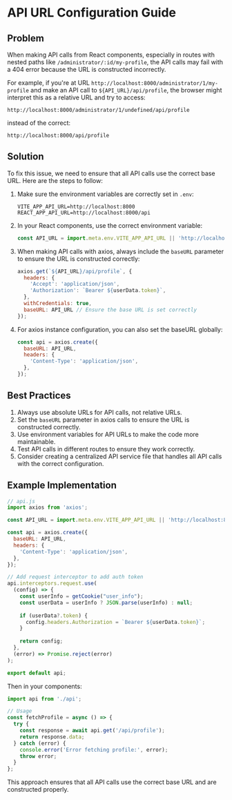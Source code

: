 # API URL Configuration Guide

## Problem

When making API calls from React components, especially in routes with nested paths like `/administrator/:id/my-profile`, the API calls may fail with a 404 error because the URL is constructed incorrectly.

For example, if you're at URL `http://localhost:8000/administrator/1/my-profile` and make an API call to `${API_URL}/api/profile`, the browser might interpret this as a relative URL and try to access:
```
http://localhost:8000/administrator/1/undefined/api/profile
```
instead of the correct:
```
http://localhost:8000/api/profile
```

## Solution

To fix this issue, we need to ensure that all API calls use the correct base URL. Here are the steps to follow:

1. Make sure the environment variables are correctly set in `.env`:
   ```
   VITE_APP_API_URL=http://localhost:8000
   REACT_APP_API_URL=http://localhost:8000/api
   ```

2. In your React components, use the correct environment variable:
   ```javascript
   const API_URL = import.meta.env.VITE_APP_API_URL || 'http://localhost:8000';
   ```

3. When making API calls with axios, always include the `baseURL` parameter to ensure the URL is constructed correctly:
   ```javascript
   axios.get(`${API_URL}/api/profile`, {
     headers: {
       'Accept': 'application/json',
       'Authorization': `Bearer ${userData.token}`,
     },
     withCredentials: true,
     baseURL: API_URL // Ensure the base URL is set correctly
   });
   ```

4. For axios instance configuration, you can also set the baseURL globally:
   ```javascript
   const api = axios.create({
     baseURL: API_URL,
     headers: {
       'Content-Type': 'application/json',
     },
   });
   ```

## Best Practices

1. Always use absolute URLs for API calls, not relative URLs.
2. Set the `baseURL` parameter in axios calls to ensure the URL is constructed correctly.
3. Use environment variables for API URLs to make the code more maintainable.
4. Test API calls in different routes to ensure they work correctly.
5. Consider creating a centralized API service file that handles all API calls with the correct configuration.

## Example Implementation

```javascript
// api.js
import axios from 'axios';

const API_URL = import.meta.env.VITE_APP_API_URL || 'http://localhost:8000';

const api = axios.create({
  baseURL: API_URL,
  headers: {
    'Content-Type': 'application/json',
  },
});

// Add request interceptor to add auth token
api.interceptors.request.use(
  (config) => {
    const userInfo = getCookie("user_info");
    const userData = userInfo ? JSON.parse(userInfo) : null;
    
    if (userData?.token) {
      config.headers.Authorization = `Bearer ${userData.token}`;
    }
    
    return config;
  },
  (error) => Promise.reject(error)
);

export default api;
```

Then in your components:

```javascript
import api from './api';

// Usage
const fetchProfile = async () => {
  try {
    const response = await api.get('/api/profile');
    return response.data;
  } catch (error) {
    console.error('Error fetching profile:', error);
    throw error;
  }
};
```

This approach ensures that all API calls use the correct base URL and are constructed properly.
